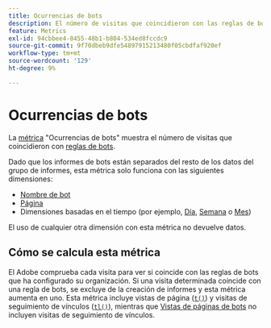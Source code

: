 ```yaml
---
title: Ocurrencias de bots
description: El número de visitas que coincidieron con las reglas de bots.
feature: Metrics
exl-id: 94cbbee4-8455-48b1-b804-534ed8fccdc9
source-git-commit: 9f70dbeb9dfe54897915213480f05cbdfaf920ef
workflow-type: tm+mt
source-wordcount: '129'
ht-degree: 9%

---
```


# Ocurrencias de bots

La [métrica](overview.md) &quot;Ocurrencias de bots&quot; muestra el número de visitas que coincidieron con [reglas de bots](/help/admin/admin/c-manage-report-suites/c-edit-report-suites/general/bot-removal/bot-rules.md).

Dado que los informes de bots están separados del resto de los datos del grupo de informes, esta métrica solo funciona con las siguientes dimensiones:

* [Nombre de bot](../dimensions/bot-name.md)
* [Página](../dimensions/page.md)
* Dimensiones basadas en el tiempo (por ejemplo, [Día](../dimensions/day.md), [Semana](../dimensions/week.md) o [Mes](../dimensions/month.md))

El uso de cualquier otra dimensión con esta métrica no devuelve datos.

## Cómo se calcula esta métrica

El Adobe comprueba cada visita para ver si coincide con las reglas de bots que ha configurado su organización. Si una visita determinada coincide con una regla de bots, se excluye de la creación de informes y esta métrica aumenta en uno. Esta métrica incluye vistas de página ([`t()`](/help/implement/vars/functions/t-method.md)) y visitas de seguimiento de vínculos ([`tl()`](/help/implement/vars/functions/tl-method.md)), mientras que [Vistas de páginas de bots](bot-page-views.md) no incluyen visitas de seguimiento de vínculos.
